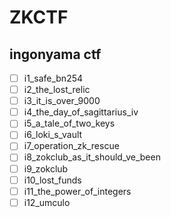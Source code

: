 # ZKCTF

## ingonyama ctf
* [ ] i1_safe_bn254
* [ ] i2_the_lost_relic
* [ ] i3_it_is_over_9000
* [ ] i4_the_day_of_sagittarius_iv
* [ ] i5_a_tale_of_two_keys
* [ ] i6_loki_s_vault
* [ ] i7_operation_zk_rescue
* [ ] i8_zokclub_as_it_should_ve_been
* [ ] i9_zokclub
* [ ] i10_lost_funds
* [ ] i11_the_power_of_integers
* [ ] i12_umculo